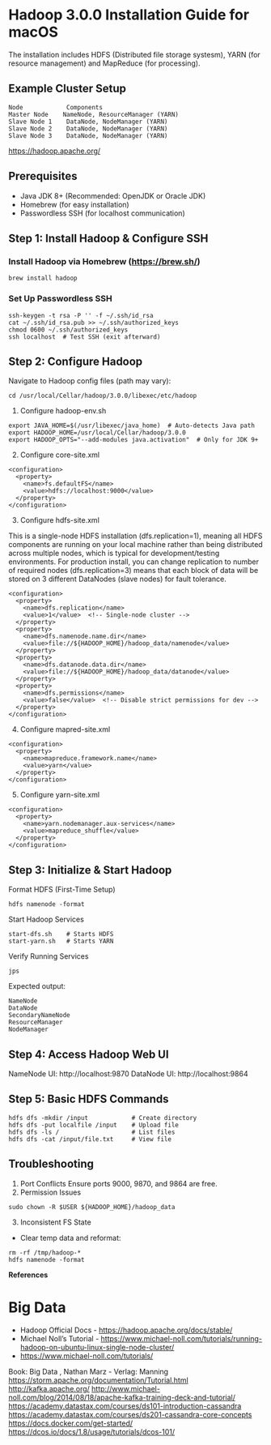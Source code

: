 # Hadoop 3.0.0 Installation Guide for macOS

The installation includes HDFS (Distributed file storage systesm), YARN (for resource management) and MapReduce (for processing). 

## Example Cluster Setup
```
Node            Components
Master Node	   NameNode, ResourceManager (YARN)
Slave Node 1	DataNode, NodeManager (YARN)
Slave Node 2	DataNode, NodeManager (YARN)
Slave Node 3	DataNode, NodeManager (YARN)
```

https://hadoop.apache.org/ 

## Prerequisites
- Java JDK 8+ (Recommended: OpenJDK or Oracle JDK)
- Homebrew (for easy installation)
- Passwordless SSH (for localhost communication)

## Step 1: Install Hadoop & Configure SSH

### Install Hadoop via Homebrew (https://brew.sh/) 
```
brew install hadoop
```

### Set Up Passwordless SSH
```
ssh-keygen -t rsa -P '' -f ~/.ssh/id_rsa
cat ~/.ssh/id_rsa.pub >> ~/.ssh/authorized_keys
chmod 0600 ~/.ssh/authorized_keys
ssh localhost  # Test SSH (exit afterward)
```

## Step 2: Configure Hadoop

Navigate to Hadoop config files (path may vary):
```
cd /usr/local/Cellar/hadoop/3.0.0/libexec/etc/hadoop
```

1. Configure hadoop-env.sh
   
```
export JAVA_HOME=$(/usr/libexec/java_home)  # Auto-detects Java path
export HADOOP_HOME=/usr/local/Cellar/hadoop/3.0.0
export HADOOP_OPTS="--add-modules java.activation"  # Only for JDK 9+
```

2. Configure core-site.xml
   
```
<configuration>
  <property>
    <name>fs.defaultFS</name>
    <value>hdfs://localhost:9000</value>
  </property>
</configuration>
```

3. Configure hdfs-site.xml

This is a single-node HDFS installation (dfs.replication=1), meaning all HDFS components are running on your local machine rather than being distributed across multiple nodes, which is typical for development/testing environments. For production install, you can change replication to number of required nodes (dfs.replication=3) means that each block of data will be stored on 3 different DataNodes (slave nodes) for fault tolerance. 

```
<configuration>
  <property>
    <name>dfs.replication</name>
    <value>1</value>  <!-- Single-node cluster --> 
  </property>
  <property>
    <name>dfs.namenode.name.dir</name>
    <value>file://${HADOOP_HOME}/hadoop_data/namenode</value>
  </property>
  <property>
    <name>dfs.datanode.data.dir</name>
    <value>file://${HADOOP_HOME}/hadoop_data/datanode</value>
  </property>
  <property>
    <name>dfs.permissions</name>
    <value>false</value>  <!-- Disable strict permissions for dev -->
  </property>
</configuration>
```

4. Configure mapred-site.xml

```
<configuration>
  <property>
    <name>mapreduce.framework.name</name>
    <value>yarn</value>
  </property>
</configuration>

```
5. Configure yarn-site.xml

```
<configuration>
  <property>
    <name>yarn.nodemanager.aux-services</name>
    <value>mapreduce_shuffle</value>
  </property>
</configuration>
```

## Step 3: Initialize & Start Hadoop

Format HDFS (First-Time Setup)
```
hdfs namenode -format
```

Start Hadoop Services
```
start-dfs.sh    # Starts HDFS
start-yarn.sh   # Starts YARN
```

Verify Running Services
```
jps
```
Expected output:
```
NameNode
DataNode
SecondaryNameNode
ResourceManager
NodeManager
```

## Step 4: Access Hadoop Web UI

NameNode UI: http://localhost:9870
DataNode UI: http://localhost:9864

## Step 5: Basic HDFS Commands
```
hdfs dfs -mkdir /input            # Create directory
hdfs dfs -put localfile /input    # Upload file
hdfs dfs -ls /                    # List files
hdfs dfs -cat /input/file.txt     # View file
```

## Troubleshooting
1. Port Conflicts
Ensure ports 9000, 9870, and 9864 are free.
2. Permission Issues
```
sudo chown -R $USER ${HADOOP_HOME}/hadoop_data
```
3. Inconsistent FS State

- Clear temp data and reformat:
```
rm -rf /tmp/hadoop-*
hdfs namenode -format
```

**References**

# Big Data 
- Hadoop Official Docs - https://hadoop.apache.org/docs/stable/
- Michael Noll’s Tutorial - https://www.michael-noll.com/tutorials/running-hadoop-on-ubuntu-linux-single-node-cluster/
- https://www.michael-noll.com/tutorials/
  
Book: Big Data , Nathan Marz - Verlag: Manning
https://storm.apache.org/documentation/Tutorial.html
http://kafka.apache.org/
http://www.michael-noll.com/blog/2014/08/18/apache-kafka-training-deck-and-tutorial/ 
https://academy.datastax.com/courses/ds101-introduction-cassandra
https://academy.datastax.com/courses/ds201-cassandra-core-concepts
https://docs.docker.com/get-started/
https://dcos.io/docs/1.8/usage/tutorials/dcos-101/
